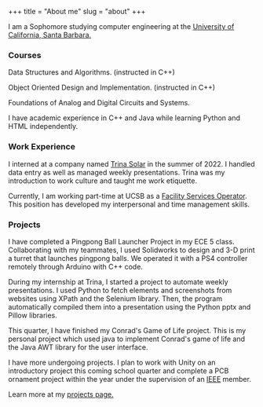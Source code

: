 +++
title = "About me"
slug = "about"
+++

I am a Sophomore studying computer engineering at the [University of California, Santa Barbara.](https://www.ucsb.edu/)

### Courses

Data Structures and Algorithms. (instructed in C++)

Object Oriented Design and Implementation. (instructed in C++)

Foundations of Analog and Digital Circuits and Systems.

I have academic experience in C++ and Java while learning Python and HTML independently.

### Work Experience

I interned at a company named [Trina Solar](https://www.trinasolar.com/us) in the summer of 2022. I handled data entry as well as managed weekly presentations. Trina was my introduction to work culture and taught me work etiquette.

Currently, I am working part-time at UCSB as a [Facility Services Operator](https://conferences.ucsb.edu/student-employment). This position has developed my interpersonal and time management skills.

### Projects

I have completed a Pingpong Ball Launcher Project in my ECE 5 class. Collaborating with my teammates, I used Solidworks to design and 3-D print a turret that launches pingpong balls. We operated it with a PS4 controller remotely through Arduino with C++ code.

During my internship at Trina, I started a project to automate weekly presentations. I used Python to fetch elements and screenshots from websites using XPath and the Selenium library. Then, the program automatically compiled them into a presentation using the Python pptx and Pillow libraries.

This quarter, I  have finished my Conrad's Game of Life project. This is my personal project which used java to implement Conrad's game of life and the Java AWT library for the user interface.

I have more undergoing projects. I plan to work with Unity on an introductory project this coming school quarter and complete a PCB ornament project within the year under the supervision of an [IEEE](https://www.ieee.org/) member.

Learn more at my [projects page.](/projects)
